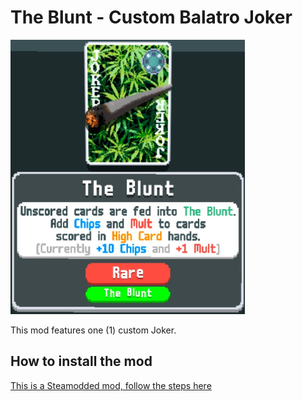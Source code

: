 # The Blunt - Custom Balatro Joker

![Blunt Joker](./TheBlunt/previews/blunt.png)

This mod features one (1) custom Joker.

## How to install the mod

[This is a Steamodded mod, follow the steps here](https://github.com/Steamopollys/Steamodded?tab=readme-ov-file#how-to-install-a-mod)
